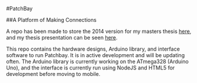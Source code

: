 #PatchBay

##A Platform of Making Connections

A repo has been made to store the 2014 version for my masters thesis [here](https://github.com/andysigler/patchbay-thesis-2014), and my thesis presentation can be seen [here](http://andysigler.com/projects/how-to-make-the-internet-of-useless-things/).

This repo contains the hardware designs, Arduino library, and interface software to run Patchbay. It is in active development and will be updating often. The Arduino library is currently working on the ATmega328 (Arduino Uno), and the interface is currently run using NodeJS and HTML5 for development before moving to mobile.